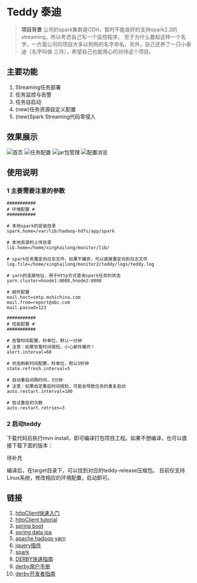 # Teddy 泰迪

> **项目背景** 公司的spark集群是CDH，暂时不能良好的支持spark2.2的streaming，所以考虑自己写一个监控程序。
至于为什么要起这样一个名字，一方面公司的项目大多以狗狗的名字命名，另外，自己还养了一只小泰迪（名字叫做  三月），希望自己也能用心的对待这个项目。

## 主要功能

1. Streaming任务部署
2. 任务监控与告警
3. 任务自启动
4. (new)任务资源自定义配置
5. (new)Spark Streaming代码零侵入

## 效果展示

![首页](https://raw.githubusercontent.com/xinghalo/StreamingMonitor/master/description/img/4.jpg)
![任务配置](https://raw.githubusercontent.com/xinghalo/StreamingMonitor/master/description/img/6.jpg)
![jar包管理](https://raw.githubusercontent.com/xinghalo/StreamingMonitor/master/description/img/3.jpg)
![配置浏览](https://raw.githubusercontent.com/xinghalo/StreamingMonitor/master/description/img/5.jpg)

## 使用说明

### 1 主要需要注意的参数

```
###########
# 环境配置 #
###########

# 本地spark的安装目录
spark.home=/var/lib/hadoop-hdfs/app/spark

# 本地资源的上传目录
lib.home=/home/xinghailong/monitor/lib/

# spark任务重定向日志文件，如果不嫌弃，可以直接重定向到日志文件
log.file=/home/xinghailong/monitor2/teddy/logs/teddy.log

# yarn的连接地址，用于Http方式查询spark任务的状态
yarn.cluster=hnode1:8088,hnode2:8088

# 邮件配置
mail.host=smtp.mxhichina.com
mail.from=report@abc.com
mail.passwd=123

###########
# 性能配置 #
###########

# 告警时间配置，秒单位，默认一分钟
# 注意：如果告警时间很短，小心邮件爆炸！
alert.interval=60

# 状态刷新时间配置，秒单位，默认5秒钟
state.refresh.interval=5

# 自动重启间隔时间，3分钟
# 注意：如果自定重启时间很短，可能会导致任务的重复启动
auto.restart.interval=180

# 尝试重启的次数
auto.restart.retries=3
```

### 2 启动teddy

下载代码后执行mvn install，即可编译打包项目工程。如果不想编译，也可以直接下载下面的版本：

待补充

编译后，在target目录下，可以找到对应的teddy-release压缩包。
目前仅支持Linux系统，修改相应的环境配置，启动即可。

## 链接

1. [httpClient快速入门](http://hc.apache.org/httpcomponents-client-4.5.x/quickstart.html)
2. [httpClient tutorial](http://hc.apache.org/httpcomponents-client-4.5.x/tutorial/html/index.html)
3. [spring boot](https://docs.spring.io/spring-boot/docs/2.0.0.BUILD-SNAPSHOT/reference/htmlsingle/)
4. [spring data jpa](https://docs.spring.io/spring-data/jpa/docs/current/reference/html/)
5. [apache hadoop yarn](https://hadoop.apache.org/docs/current/hadoop-yarn/hadoop-yarn-site/NodeManagerRest.html#Application_API)
6. [jquery插件](http://www.jq22.com/jquery-plugins%E5%9E%82%E7%9B%B4%E5%AF%BC%E8%88%AA-1-jq)
7. [spark](http://spark.apache.org/docs/latest/)
8. [DERBY快速指南](http://db.apache.org/derby/docs/10.14/getstart/index.html)
9. [derby用户手册](http://db.apache.org/derby/docs/10.14/ref/index.html)
10. [derby开发者指南](http://db.apache.org/derby/docs/10.14/devguide/index.html)
